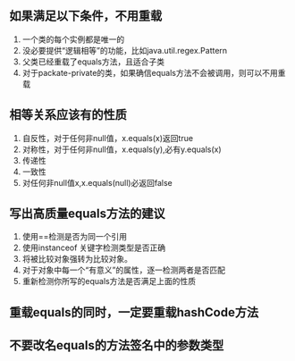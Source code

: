 ## 如果满足以下条件，不用重载
1. 一个类的每个实例都是唯一的  
2. 没必要提供“逻辑相等”的功能，比如java.util.regex.Pattern  
3. 父类已经重载了equals方法，且适合子类  
4. 对于packate-private的类，如果确信equals方法不会被调用，则可以不用重载

## 相等关系应该有的性质
1. 自反性，对于任何非null值，x.equals(x)返回true  
2. 对称性，对于任何非null值，x.equals(y),必有y.equals(x)  
3. 传递性  
4. 一致性  
5. 对任何非null值x,x.equals(null)必返回false

## 写出高质量equals方法的建议
1. 使用==检测是否为同一个引用
2. 使用instanceof 关键字检测类型是否正确
3. 将被比较对象强转为比较对象。
4. 对于对象中每一个“有意义”的属性，逐一检测两者是否匹配
5. 重新检测你所写的equals方法是否满足上面的性质

## 重载equals的同时，一定要重载hashCode方法
## 不要改名equals的方法签名中的参数类型
